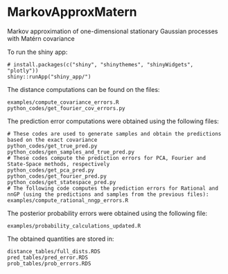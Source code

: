 # MarkovApproxMatern

Markov approximation of one-dimensional stationary Gaussian processes with Matérn covariance

To run the shiny app:

```{r}
# install.packages(c("shiny", "shinythemes", "shinyWidgets", "plotly"))
shiny::runApp("shiny_app/")
```

The distance computations can be found on the files:
```{bash, eval=FALSE}
examples/compute_covariance_errors.R
python_codes/get_fourier_cov_errors.py
```

The prediction error computations were obtained using the following files:

```{bash, eval=FALSE}
# These codes are used to generate samples and obtain the predictions based on the exact covariance
python_codes/get_true_pred.py
python_codes/gen_samples_and_true_pred.py
# These codes compute the prediction errors for PCA, Fourier and State-Space methods, respectively
python_codes/get_pca_pred.py
python_codes/get_fourier_pred.py
python_codes/get_statespace_pred.py
# The following code computes the prediction errors for Rational and nnGP (using the predictions and samples from the previous files):
examples/compute_rational_nngp_errors.R
```

The posterior probability errors were obtained using the following file:

```{bash, eval=FALSE}
examples/probability_calculations_updated.R
```

The obtained quantities are stored in:

```{bash, eval=FALSE}
distance_tables/full_dists.RDS
pred_tables/pred_error.RDS
prob_tables/prob_errors.RDS
```